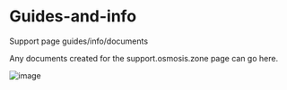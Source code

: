 # Guides-and-info
Support page guides/info/documents

Any documents created for the support.osmosis.zone page can go here.

![image](https://user-images.githubusercontent.com/98429202/202925540-c072838c-8254-420f-9d2a-7dbeaed03ed8.png)

